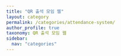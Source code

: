 ```yaml
---
title: "QR 출석 모임 웹"
layout: category
permalink: /categories/attendance-system/
author_profile: true
taxonomy: QR 출석 모임 웹
sidebar:
  nav: "categories"
---
```


